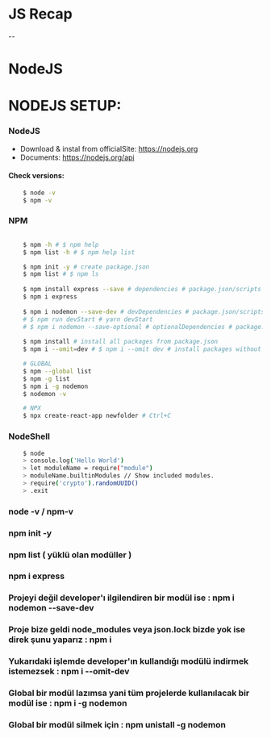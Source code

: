 # JS Recap
--
# NodeJS

# NODEJS SETUP:

### NodeJS

* Download & instal from officialSite: https://nodejs.org
* Documents: https://nodejs.org/api

#### Check versions:
```sh
    $ node -v
    $ npm -v
```

### NPM
```sh

    $ npm -h # $ npm help
    $ npm list -h # $ npm help list

    $ npm init -y # create package.json
    $ npm list # $ npm ls
    
    $ npm install express --save # dependencies # package.json/scripts -> "start": "node index.js"
    $ npm i express
    
    $ npm i nodemon --save-dev # devDependencies # package.json/scripts -> "devStart": "nodemon index.js"
    # $ npm run devStart # yarn devStart
    # $ npm i nodemon --save-optional # optionalDependencies # package.json/scripts -> "optionalStart": "nodemon index.js"
    
    $ npm install # install all packages from package.json
    $ npm i --omit=dev # $ npm i --omit dev # install packages without devDependencies list.

    # GLOBAL
    $ npm --global list 
    $ npm -g list
    $ npm i -g nodemon
    $ nodemon -v

    # NPX
    $ npx create-react-app newfolder # Ctrl+C
```

### NodeShell
```sh
    $ node
    > console.log('Hello World')
    > let moduleName = require("module")
    > moduleName.builtinModules // Show included modules.
    > require('crypto').randomUUID()
    > .exit

```

### node -v / npm-v  
### npm init -y
### npm list ( yüklü olan modüller )
### npm i express
### Projeyi değil developer'ı ilgilendiren bir modül ise :  npm i nodemon --save-dev
### Proje bize geldi node_modules veya json.lock bizde yok ise direk şunu yaparız :     npm i
### Yukarıdaki işlemde developer'ın kullandığı modülü indirmek istemezsek :     npm i --omit-dev
### Global bir modül lazımsa yani tüm projelerde kullanılacak bir modül ise :     npm i -g nodemon
### Global bir modül silmek için :     npm unistall -g nodemon